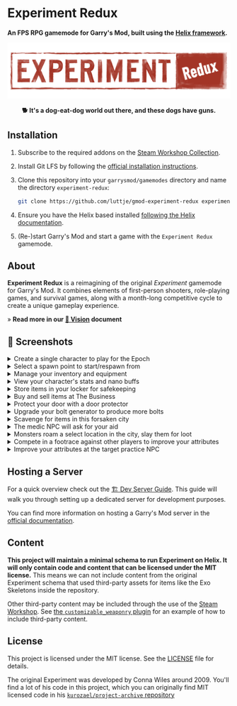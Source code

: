 # Experiment Redux

**An FPS RPG gamemode for Garry's Mod, built using the [Helix framework](https://github.com/nebulouscloud/helix).**

<div align="middle">

![Experiment Redux logo](./logo.png)

**🐕 It's a dog-eat-dog world out there, and these dogs have guns.**

</div>

## Installation

1. Subscribe to the required addons on the [Steam Workshop Collection](https://steamcommunity.com/sharedfiles/filedetails/?id=3215035081).

2. Install Git LFS by following the [official installation instructions](https://git-lfs.github.com/).

3. Clone this repository into your `garrysmod/gamemodes` directory and name the directory `experiment-redux`:

    ```sh
    git clone https://github.com/luttje/gmod-experiment-redux experiment-redux
    ```

4. Ensure you have the Helix based installed [following the Helix documentation](https://docs.gethelix.co/manual/getting-started/).

5. (Re-)start Garry's Mod and start a game with the `Experiment Redux` gamemode.

## About

**Experiment Redux** is a reimagining of the original *Experiment* gamemode for Garry's Mod. It combines elements of first-person shooters, role-playing games, and survival games, along with a month-long competitive cycle to create a unique gameplay experience.

&raquo; **Read more in our [🔮 Vision](docs/vision.md) document**

## 📸 Screenshots

<details>

<summary>Create a single character to play for the Epoch</summary>

![One Character](docs/screenshots/screenshot01_one_character.jpg)

</details>

<details>

<summary>Select a spawn point to start/respawn from</summary>

![Spawn Select](docs/screenshots/screenshot02_spawn_select.jpg)

</details>

<details>

<summary>Manage your inventory and equipment</summary>

![Inventory](docs/screenshots/screenshot03_inventory.jpg)

</details>

<details>

<summary>View your character's stats and nano buffs</summary>

![You](docs/screenshots/screenshot04_you.jpg)

</details>

<details>

<summary>Store items in your locker for safekeeping</summary>

![Locker](docs/screenshots/screenshot05_locker.jpg)

</details>

<details>

<summary>Buy and sell items at The Business</summary>

![The Business](docs/screenshots/screenshot06_the_business.jpg)

</details>

<details>

<summary>Protect your door with a door protector</summary>

![The Business Door Protector](docs/screenshots/screenshot07_the_business_door_protector.jpg)

![Door Protector](docs/screenshots/screenshot08_door_protector.jpg)

</details>

<details>

<summary>Upgrade your bolt generator to produce more bolts</summary>

![Bolt Generator](docs/screenshots/screenshot09_bolt_generator.jpg)

![Bolt Generator Upgrade](docs/screenshots/screenshot10_bolt_generator_upgrade.jpg)

</details>

<details>

<summary>Scavenge for items in this forsaken city</summary>

![Scavenging](docs/screenshots/screenshot11_scanvenging.jpg)

![Scavenging Loot](docs/screenshots/screenshot12_scavenging_loot.jpg)

</details>

<details>

<summary>The medic NPC will ask for your aid</summary>

![NPC Medic](docs/screenshots/screenshot13_npc_medic.jpg)

![NPC Medic Dialog](docs/screenshots/screenshot14_npc_medic_dialog.jpg)

</details>

<details>

<summary>Monsters roam a select location in the city, slay them for loot</summary>

![Monsters](docs/screenshots/screenshot15_monsters.jpg)

![Monsters](docs/screenshots/screenshot16_monsters.jpg)

</details>

<details>

<summary>Compete in a footrace against other players to improve your attributes</summary>

![NPC Footrace](docs/screenshots/screenshot17_npc_footrace.jpg)

![NPC Footrace Dialog](docs/screenshots/screenshot18_npc_footrace_dialog.jpg)

</details>

<details>

<summary>Improve your attributes at the target practice NPC</summary>

![NPC Target Practice](docs/screenshots/screenshot19_npc_target_practice.jpg)

![NPC Target Practice Dialog](docs/screenshots/screenshot20_npc_target_practice_dialog.jpg)

</details>

## Hosting a Server

For a quick overview check out the [🏗 Dev Server Guide](docs/dev-server-guide.md). This guide will walk you through setting up a dedicated server for development purposes.

You can find more information on hosting a Garry's Mod server in the [official documentation](https://wiki.facepunch.com/gmod/Downloading_a_Dedicated_Server).

## Content

**This project will maintain a minimal schema to run Experiment on Helix. It will only contain code and content that can be licensed under the MIT license.** This means we can not include content from the original Experiment schema that used third-party assets for items like the Exo Skeletons inside the repository.

Other third-party content may be included through the use of the [Steam Workshop](https://steamcommunity.com/app/4000). See [the `customizable_weaponry` plugin](plugins/customizable_weaponry) for an example of how to include third-party content.

## License

This project is licensed under the MIT license. See the [LICENSE](./LICENSE) file for details.

The original Experiment was developed by Conna Wiles around 2009. You'll find a lot of his code in this project, which you can originally find MIT licensed code in his [`kurozael/project-archive` repository](https://github.com/kurozael/project-archive)
